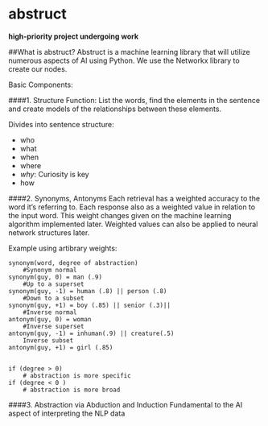 abstruct
========
**high-priority project undergoing work**

##What is abstruct?
Abstruct is a machine learning library that will utilize numerous aspects of AI using Python. We use the Networkx library to create our nodes.

Basic Components:

####1. Structure Function:
List the words, find the elements in the sentence and create models of the relationships between these elements.

Divides into sentence structure:
- who 
- what 
- when
- where 
- *why*: Curiosity is key 
- how

####2. Synonyms, Antonyms
Each retrieval has a weighted accuracy to the word it’s referring to. Each response also as a weighted value in relation to the input word. This weight changes given on the machine learning algorithm implemented later. Weighted values can also be applied to neural network structures later.

Example using artibrary weights:
```
synonym(word, degree of abstraction)
	#Synonym normal
synonym(guy, 0) = man (.9)
	#Up to a superset
synonym(guy, -1) = human (.8) || person (.8)
	#Down to a subset
synonym(guy, +1) = boy (.85) || senior (.3)||
	#Inverse normal
antonym(guy, 0)	= woman
	#Inverse superset
antonym(guy, -1) = inhuman(.9) || creature(.5) 
	Inverse subset
antonym(guy, +1) = girl (.85)
	
```

```
if (degree > 0)
	# abstraction is more specific 
if (degree < 0 )
	# abstraction is more broad
```

####3. Abstraction via Abduction and Induction
  Fundamental to the AI aspect of interpreting the NLP data
	
	
